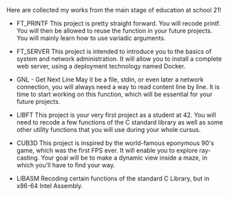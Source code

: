 Here are collected my works from the main stage of education at school 21!

* FT_PRINTF
This project is pretty straight forward. You will recode printf. You will then be allowed to reuse the function in your future projects. You will mainly learn how to use variadic arguments.

* FT_SERVER
This project is intended to introduce you to the basics of system and network administration. It will allow you to install a complete web server, using a deployment technology named Docker.

* GNL - Get Next Line
May it be a file, stdin, or even later a network connection, you will always need a way to read content line by line. It is time to start working on this function, which will be essential for your future projects.

* LIBFT 
This project is your very first project as a student at 42. You will need to recode a few functions of the C standard library as well as some other utility functions that you will use during your whole cursus.

* CUB3D
This project is inspired by the world-famous eponymous 90's game, which was the first FPS ever. It will enable you to explore ray-casting. Your goal will be to make a dynamic view inside a maze, in which you'll have to find your way.

* LIBASM 
Recoding certain functions of the standard C Library, but in x86-64 Intel Assembly.
